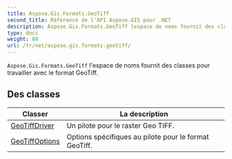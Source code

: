 ```yaml
---
title: Aspose.Gis.Formats.GeoTiff
second_title: Référence de l'API Aspose.GIS pour .NET
description: Aspose.Gis.Formats.GeoTiff lespace de noms fournit des classes pour travailler avec le format GeoTiff.
type: docs
weight: 80
url: /fr/net/aspose.gis.formats.geotiff/
---
```

`Aspose.Gis.Formats.GeoTiff` l'espace de noms fournit des classes pour travailler avec le format GeoTiff.

## Des classes

| Classer | La description |
| --- | --- |
| [GeoTiffDriver](./geotiffdriver/) | Un pilote pour le raster Geo TIFF. |
| [GeoTiffOptions](./geotiffoptions/) | Options spécifiques au pilote pour le format GeoTiff. |


